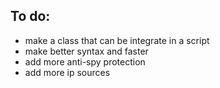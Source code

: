 ## To do:
 
 - make a class that can be integrate in a script
 - make better syntax and faster
 - add more anti-spy protection
 - add more ip sources
